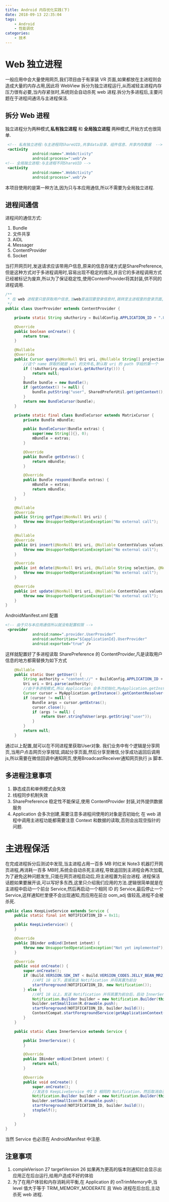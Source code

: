 ```yaml
---
title: Android 内存优化实践(下)
date: 2018-09-13 22:35:04
tags:
    - Android
    - 性能调优
categories: 
    - 技术
---
```

# Web 独立进程
一般应用中会大量使用网页,我们项目由于有家装 VR 页面,如果都放在主进程则会造成大量的内存占用,因此将 WebView 拆分为独立进程运行,从而减轻主进程内存压力很有必要,当内存紧张时,系统则会自动杀死 web 进程.拆分为多进程后,主要问题在于进程间通讯与主进程保活.

## 拆分 Web 进程
独立进程分为两种模式,**私有独立进程** 和 **全局独立进程** 两种模式,开始方式也很简单.
``` xml
 <!-- 私有独立进程:与主进程同ShareUID,共享data目录、组件信息、共享内存数据  -->
 <activity
            android:name=".WebActivity"
            android:process=":web"/>
<!-- 全局独立进程:与主进程不同ShareUID -->
 <activity
            android:name=".WebActivity"
            android:process=".web"/>
```
本项目使用的是第一种方法,因为只与本应用通信,所以不需要为全局独立进程.
<!-- more -->
## 进程间通信
进程间的通信方式:
1. Bundle
2. 文件共享
3. AIDL
4. Messager
5. ContentProvider
6. Socket

当打开网页时,发送请求应该带用户信息,原来的信息存储方式是SharePreference,但是这种方式对于多进程调用时,容易出现不稳定的情况,并且它的多进程调用方式已经被标记为废弃,所以为了保证稳定性,使用ContentProvider将其封装,供不同的进程调用.
``` java
/**
 * 在 web 进程里只是获取用户信息,当web里返回要登录信息时,跳转至主进程里的登录页面,所以只实现了 query 方法,更新 SharePreference 依旧使用了单进程读写模式.
 */
public class UserProvider extends ContentProvider {

    private static String sAuthoriry = BuildConfig.APPLICATION_ID + ".UserProvider";

    @Override
    public boolean onCreate() {
        return true;
    }

    @Nullable
    @Override
    public Cursor query(@NonNull Uri uri, @Nullable String[] projection, @Nullable String selection, @Nullable String[] selectionArgs, @Nullable String sortOrder) {
        //这个 name 获取的就是 xml 的文件名,默认取 uri 的 path 字段的第一个
        if (!sAuthoriry.equals(uri.getAuthority())) {
            return null;
        }
        Bundle bundle = new Bundle();
        if (getContext() != null) {
            bundle.putString("user", SharedPreferUtil.get(getContext(), Constants.EXTRA_USER_CACHE, ""));
        }
        return new BundleCursor(bundle);
    }

    private static final class BundleCursor extends MatrixCursor {
        private Bundle mBundle;

        public BundleCursor(Bundle extras) {
            super(new String[]{}, 0);
            mBundle = extras;
        }

        @Override
        public Bundle getExtras() {
            return mBundle;
        }

        @Override
        public Bundle respond(Bundle extras) {
            mBundle = extras;
            return mBundle;
        }
    }

    @Nullable
    @Override
    public String getType(@NonNull Uri uri) {
        throw new UnsupportedOperationException("No external call");
    }

    @Nullable
    @Override
    public Uri insert(@NonNull Uri uri, @Nullable ContentValues values) {
        throw new UnsupportedOperationException("No external call");
    }

    @Override
    public int delete(@NonNull Uri uri, @Nullable String selection, @Nullable String[] selectionArgs) {
        throw new UnsupportedOperationException("No external call");
    }

    @Override
    public int update(@NonNull Uri uri, @Nullable ContentValues values, @Nullable String selection, @Nullable String[] selectionArgs) {
        throw new UnsupportedOperationException("No external call");
    }
}

```
AndroidManifest.xml 配置
``` xml
<!-- 由于只与本应用通信所以就没有配置权限 -->
 <provider
            android:name=".provider.UserProvider"
            android:authorities="${applicationId}.UserProvider"
            android:exported="true" />

```
这样就配置好了多进程读取 SharePreference 的 ContentProvider,凡是读取用户信息的地方都需替换为如下方式
``` java
    @Nullable
    public static User getUser() {
        String authority = "content://" + BuildConfig.APPLICATION_ID + ".UserProvider";
        Uri uri = Uri.parse(authority);
        //由于多进程模式,所以 Application 会多次初始化,MyApplication.getInstance() 的初始化不能写在某个进程里,如果这样则其他进程获取不到实例,导致这里会出现NPE
        Cursor cursor = MyApplication.getInstance().getContentResolver().query(uri, null, null, null, null);
        if (cursor != null) {
            Bundle args = cursor.getExtras();
            cursor.close();
            if (args != null) {
                return User.stringToUser(args.getString("user"));
            }
        }
        return null;
    }
```
通过以上配置,就可以在不同进程里获取User对象.
我们业务中有个逻辑是分享网页,当用户点击网页分享按钮,调起分享页面,然后分享至微信,分享成功返回后调用 js,所以需要在微信回调中通知网页,使用BroadcastReceiver通知网页执行 js 脚本.
## 多进程注意事项
1. 静态成员和单例模式会失效
2. 线程同步机制失效
3. SharePreference 稳定性不能保证,使用 ContentProvider 封装,对外提供数据服务
4. Application 会多次创建,需要注意多进程间使用的对象是否初始化
在 web 进程中调用主进程功能都需要注意 Context 和数据的读取,否则会出现空指针的问题.
# 主进程保活
在完成进程拆分后测试中发现,当主进程占用一百多 MB 时红米 Note3 机器打开网页进程,再消耗一百多 MB时,系统会自动杀死主进程,导致返回到主进程会再次加载,为了避免这种问题发生,只能在网页进程启动后,将主进程置为前台进程.
进程保活话题如果要展开谈,可以写好多东西,这里只介绍我们应用的方法.逻辑很简单就是在主进程中启动一个前台 Service,然后再启动一个相同 ID 的 Service,最后停止一个 Service,这样通知栏里便不会出现通知,而应用在前台 oom_adj 值较高,进程不会被杀死.
``` java 
public class KeepLiveService extends Service {
    public static final int NOTIFICATION_ID = 0x11;

    public KeepLiveService() {
    }

    @Override
    public IBinder onBind(Intent intent) {
        throw new UnsupportedOperationException("Not yet implemented");
    }

    @Override
    public void onCreate() {
        super.onCreate();
        if (Build.VERSION.SDK_INT < Build.VERSION_CODES.JELLY_BEAN_MR2) {
            //API 18 以下，直接发送 Notification 并将其置为前台
            startForeground(NOTIFICATION_ID, new Notification());
        } else {
            //API 18 以上，发送 Notification 并将其置为前台后，启动 InnerService
            Notification.Builder builder = new Notification.Builder(this);
            builder.setSmallIcon(R.drawable.push);
            startForeground(NOTIFICATION_ID, builder.build());
            ContextCompat.startForegroundService(getApplicationContext(), new Intent(this, InnerService.class));
        }
    }

    public static class InnerService extends Service {

        public InnerService() {
        }

        @Override
        public IBinder onBind(Intent intent) {
            return null;
        }

        @Override
        public void onCreate() {
            super.onCreate();
            //发送与 KeepLiveService 中I D 相同的 Notification，然后取消自己的前台显示
            Notification.Builder builder = new Notification.Builder(this);
            builder.setSmallIcon(R.drawable.push);
            startForeground(NOTIFICATION_ID, builder.build());
            stopSelf();
        }

    }
}
```
当然 Service 也必须在 AndroidManifest 中注册.
## 注意事项
1. compleVerison 27 targetVersion 26 如果再为更高的版本则通知拦会显示出应用正在后台运行,给用户造成不好的体验
2. 为了在用户体验和内存消耗间平衡,在 Application 的 onTrimMemory中,当 level 值大于等于 TRIM_MEMORY_MODERATE 且 Web 进程在后台后,主动杀死 web 进程.